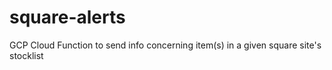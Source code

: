 # square-alerts
GCP Cloud Function to send info concerning item(s) in a given square site's stocklist
